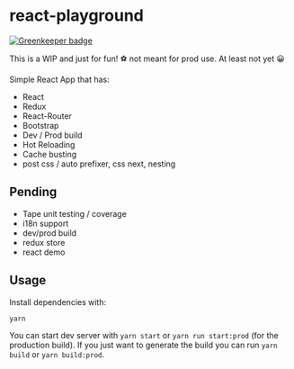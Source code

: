 # react-playground

[![Greenkeeper badge](https://badges.greenkeeper.io/obartra/react-playground.svg)](https://greenkeeper.io/)

This is a WIP and just for fun! ⚽ not meant for prod use. At least not yet 😀

Simple React App that has:

- React
- Redux
- React-Router
- Bootstrap
- Dev / Prod build
- Hot Reloading
- Cache busting
- post css / auto prefixer, css next, nesting

## Pending

- Tape unit testing / coverage
- i18n support
- dev/prod build
- redux store
- react demo

## Usage

Install dependencies with: 

```bash
yarn
```

You can start dev server with `yarn start` or `yarn run start:prod` (for the production build). If you just want to generate the build you can run `yarn build` or `yarn build:prod`.
